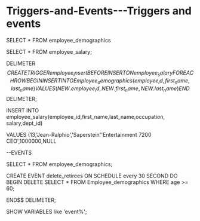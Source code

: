 # Triggers-and-Events---Triggers and events 

SELECT *
FROM employee_demographics

SELECT * 
FROM employee_salary;

DELIMETER $$
CREATE TRIGGER employee_insert 
BEFORE INSERT ON employee_salary 
FOR EACH ROW 
BEGIN 
INSERT INTO Employee_demographics (employee_id,first_name,last_name)
VALUES (NEW.employee_id,NEW.first_name,NEW.last_name)
END $$
DELIMETER;

INSERT INTO employee_salary(employee_id,first_name,last_name,occupation,
salary,dept_id)

VALUES (13,'Jean-Ralphio','Saperstein''Entertainment 7200 CEO',1000000,NULL

--EVENTS 

SELECT * 
FROM employee_demographics;

CREATE EVENT delete_retirees
ON SCHEDULE every 30 SECOND 
DO 
BEGIN 
DELETE 
SELECT *
FROM Employee_demographics 
WHERE age >= 60;


END$$
DELIMETER;

SHOW VARIABLES like 'event%';

